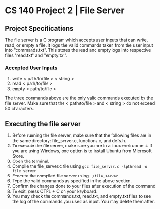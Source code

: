 # CS 140 Project 2 | File Server

## Project Specifications
The file server is a C program which accepts user inputs that can write, read, or empty a file. It logs the valid commands taken from the user input into "commands.txt". This stores the read and empty logs into respective files "read.txt" and "empty.txt".

### Accepted User Inputs
1. write < path/to/file > < string >
2. read < path/to/file >
3. empty < path/to/file >

The three commands above are the only valid commands executed by the file server. Make sure that the < path/to/file > and < string > do not exceed 50 characters.

## Executing the file server
1. Before running the file server, make sure that the following files are in the same directory: file_server.c, functions.c, and defs.h.
2. To execute the file server, make sure you are in a linux environment. If you are using Windows, one option is to install Ubuntu from Microsoft Store.
3. Open the terminal.
4. Compile the file_server.c file using `gcc file_server.c -lpthread -o file_server`
5. Execute the compiled file server using `./file_server`
6. Type the valid commands as specified in the above section.
7. Confirm the changes done to your files after execution of the command
8. To exit, press CTRL + C on your keyboard.
9. You may check the commands.txt, read.txt, and empty.txt files to see the log of the commands you used as input. You may delete them after.
